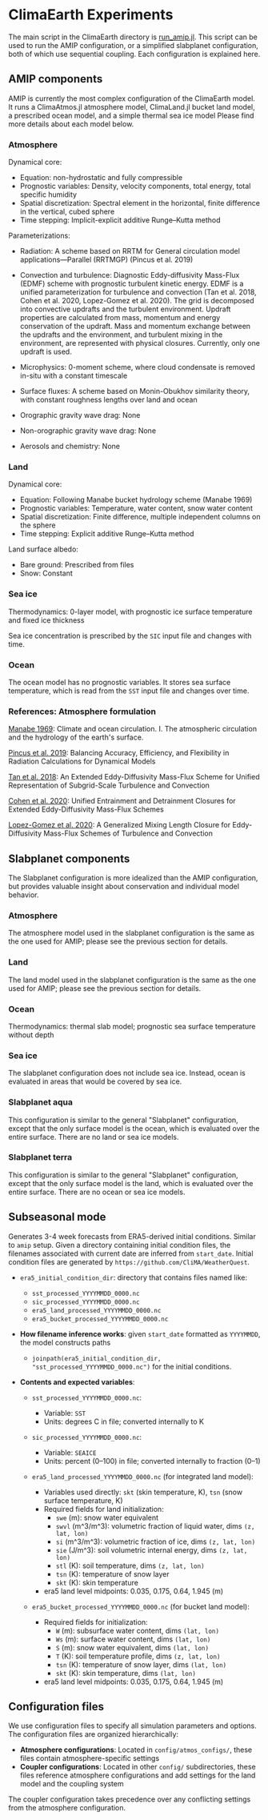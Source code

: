 # ClimaEarth Experiments

The main script in the ClimaEarth directory is [run_amip.jl](run_amip.jl). This script can be used to run the AMIP configuration, or a simplified slabplanet configuration, both of which use sequential coupling. Each configuration is explained here.

## AMIP components
AMIP is currently the most complex configuration of the ClimaEarth model.
It runs a ClimaAtmos.jl atmosphere model, ClimaLand.jl bucket land model,
a prescribed ocean model, and a simple thermal sea ice model
Please find more details about each model below.

### Atmosphere
Dynamical core:
- Equation: non-hydrostatic and fully compressible
- Prognostic variables: Density, velocity components, total energy, total specific humidity
- Spatial discretization: Spectral element in the horizontal, finite difference in the vertical, cubed sphere
- Time stepping: Implicit-explicit additive Runge–Kutta method

Parameterizations:

- Radiation: A scheme based on RRTM for General circulation model applications—Parallel (RRTMGP) (Pincus et al. 2019)

- Convection and turbulence: Diagnostic Eddy-diffusivity Mass-Flux (EDMF) scheme with prognostic turbulent kinetic energy.
EDMF is a unified parameterization for turbulence and convection (Tan et al. 2018, Cohen et al. 2020, Lopez-Gomez et al. 2020). The grid is decomposed into convective updrafts and the turbulent environment.
Updraft properties are calculated from mass, momentum and energy conservation of the updraft.
Mass and momentum exchange between the updrafts and the environment, and
turbulent mixing in the environment, are represented with physical closures. Currently, only one updraft is used.

- Microphysics: 0-moment scheme, where cloud condensate is removed in-situ with a constant timescale

- Surface fluxes: A scheme based on Monin-Obukhov similarity theory, with constant roughness lengths over land and ocean

- Orographic gravity wave drag: None

- Non-orographic gravity wave drag: None

- Aerosols and chemistry: None

### Land
Dynamical core:
- Equation: Following Manabe bucket hydrology scheme (Manabe 1969)
- Prognostic variables: Temperature, water content, snow water content
- Spatial discretization: Finite difference, multiple independent columns on the sphere
- Time stepping: Explicit additive Runge–Kutta method

Land surface albedo:
- Bare ground: Prescribed from files
- Snow: Constant

### Sea ice
Thermodynamics: 0-layer model, with prognostic ice surface temperature and fixed ice thickness

Sea ice concentration is prescribed by the `SIC` input file and changes with time.

### Ocean
The ocean model has no prognostic variables. It stores sea surface temperature, which is
read from the `SST` input file and changes over time.

### References: Atmosphere formulation

[Manabe 1969](https://journals.ametsoc.org/view/journals/mwre/97/11/1520-0493_1969_097_0739_catoc_2_3_co_2.xml): Climate and ocean circulation. I. The atmospheric circulation and the hydrology of the earth's surface.

[Pincus et al. 2019](https://agupubs.onlinelibrary.wiley.com/doi/10.1029/2019MS001621): Balancing Accuracy, Efficiency, and Flexibility in Radiation Calculations for Dynamical Models

[Tan et al. 2018](https://agupubs.onlinelibrary.wiley.com/doi/full/10.1002/2017MS001162): An Extended Eddy-Diffusivity Mass-Flux Scheme for Unified Representation of Subgrid-Scale Turbulence and Convection

[Cohen et al. 2020](https://agupubs.onlinelibrary.wiley.com/doi/full/10.1029/2020MS002162): Unified Entrainment and Detrainment Closures for Extended Eddy-Diffusivity Mass-Flux Schemes

[Lopez-Gomez et al. 2020](https://agupubs.onlinelibrary.wiley.com/doi/full/10.1029/2020MS002161): A Generalized Mixing Length Closure for Eddy-Diffusivity Mass-Flux Schemes of Turbulence and Convection

## Slabplanet components
The Slabplanet configuration is more idealized than the AMIP configuration, but provides valuable insight about conservation and individual model behavior.

### Atmosphere
The atmosphere model used in the slabplanet configuration is the same as the one used for AMIP;
please see the previous section for details.

### Land
The land model used in the slabplanet configuration is the same as the one used for AMIP;
please see the previous section for details.

### Ocean
Thermodynamics: thermal slab model; prognostic sea surface temperature without depth

### Sea ice
The slabplanet configuration does not include sea ice. Instead, ocean is evaluated in areas
that would be covered by sea ice.

### Slabplanet aqua
This configuration is similar to the general "Slabplanet" configuration, except that the
only surface model is the ocean, which is evaluated over the entire surface. There are no land or sea ice models.

### Slabplanet terra
This configuration is similar to the general "Slabplanet" configuration, except that the
only surface model is the land, which is evaluated over the entire surface. There are no ocean or sea ice models.

## Subseasonal mode

Generates 3-4 week forecasts from ERA5-derived initial conditions. Similar to `amip` setup. Given a directory containing initial condition files, the filenames associated with current date are inferred from `start_date`. Initial condition files are generated by `https://github.com/CliMA/WeatherQuest`.

- `era5_initial_condition_dir`: directory that contains files named like:
  - `sst_processed_YYYYMMDD_0000.nc`
  - `sic_processed_YYYYMMDD_0000.nc`
  - `era5_land_processed_YYYYMMDD_0000.nc`
  - `era5_bucket_processed_YYYYMMDD_0000.nc`

- **How filename inference works**: given `start_date` formatted as `YYYYMMDD`, the model constructs paths
  - `joinpath(era5_initial_condition_dir, "sst_processed_YYYYMMDD_0000.nc")` for the initial conditions. 

- **Contents and expected variables**:
  - `sst_processed_YYYYMMDD_0000.nc`:
    - Variable: `SST`
    - Units: degrees C in file; converted internally to K
  - `sic_processed_YYYYMMDD_0000.nc`:
    - Variable: `SEAICE`
    - Units: percent (0–100) in file; converted internally to fraction (0–1)
  - `era5_land_processed_YYYYMMDD_0000.nc` (for integrated land model):
    - Variables used directly: `skt` (skin temperature, K), `tsn` (snow surface temperature, K)
    - Required fields for land initialization:
      - `swe` (m): snow water equivalent
      - `swvl` (m^3/m^3): volumetric fraction of liquid water, dims `(z, lat, lon)`
      - `si` (m^3/m^3): volumetric fraction of ice, dims `(z, lat, lon)`
      - `sie` (J/m^3): soil volumetric internal energy, dims `(z, lat, lon)`
      - `stl` (K): soil temperature, dims `(z, lat, lon)`
      - `tsn` (K): temperature of snow layer
      - `skt` (K): skin temperature
    - era5 land level midpoints: 0.035, 0.175, 0.64, 1.945 (m)

  - `era5_bucket_processed_YYYYMMDD_0000.nc` (for bucket land model):
    - Required fields for initialization:
      - `W` (m): subsurface water content, dims `(lat, lon)`
      - `Ws` (m): surface water content, dims `(lat, lon)`
      - `S` (m): snow water equivalent, dims `(lat, lon)`
      - `T` (K): soil temperature profile, dims `(z, lat, lon)`
      - `tsn` (K): temperature of snow layer, dims `(lat, lon)`
      - `skt` (K): skin temperature, dims `(lat, lon)`
    - era5 land level midpoints: 0.035, 0.175, 0.64, 1.945 (m)

## Configuration files
We use configuration files to specify all simulation parameters and options. The configuration files are organized hierarchically:

- **Atmosphere configurations**: Located in `config/atmos_configs/`, these files contain atmosphere-specific settings
- **Coupler configurations**: Located in other `config/` subdirectories, these files reference atmosphere configurations and add settings for the land model and the coupling system

The coupler configuration takes precedence over any conflicting settings from the atmosphere configuration.
